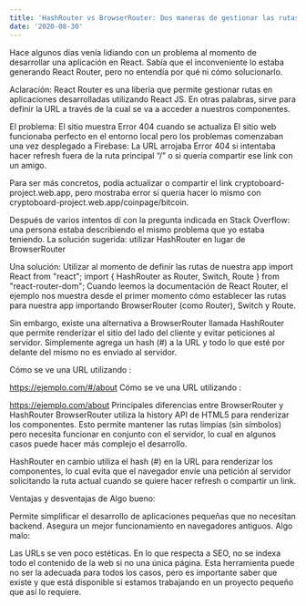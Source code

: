 ```yaml
---
title: 'HashRouter vs BrowserRouter: Dos maneras de gestionar las rutas en React'
date: '2020-08-30'
---
```


Hace algunos días venía lidiando con un problema al momento de desarrollar una aplicación en React. Sabía que el inconveniente lo estaba generando React Router, pero no entendía por qué ni cómo solucionarlo.

Aclaración: React Router es una libería que permite gestionar rutas en aplicaciones desarrolladas utilizando React JS. En otras palabras, sirve para definir la URL a través de la cual se va a acceder a nuestros componentes.

El problema: El sitio muestra Error 404 cuando se actualiza
El sitio web funcionaba perfecto en el entorno local pero los problemas comenzaban una vez desplegado a Firebase: La URL arrojaba Error 404 si intentaba hacer refresh fuera de la ruta principal “/” o si quería compartir ese link con un amigo.

Para ser más concretos, podía actualizar o compartir el link cryptoboard-project.web.app, pero mostraba error si quería hacer lo mismo con cryptoboard-project.web.app/coinpage/bitcoin.

Después de varios intentos dí con la pregunta indicada en Stack Overflow: una persona estaba describiendo el mismo problema que yo estaba teniendo. La solución sugerida: utilizar HashRouter en lugar de BrowserRouter

Una solución: Utilizar <HashRouter> al momento de definir las rutas de nuestra app
import React from "react";
import { HashRouter as Router, Switch, Route } from "react-router-dom";
Cuando leemos la documentación de React Router, el ejemplo nos muestra desde el primer momento cómo establecer las rutas para nuestra app importando BrowserRouter (como Router), Switch y Route.

Sin embargo, existe una alternativa a BrowserRouter llamada HashRouter que permite renderizar el sitio del lado del cliente y evitar peticiones al servidor. Simplemente agrega un hash (#) a la URL y todo lo que esté por delante del mismo no es enviado al servidor.

Cómo se ve una URL utilizando <BrowserRouter>:

https://ejemplo.com/#/about
Cómo se ve una URL utilizando <HashRouter>:

https://ejemplo.com/about
Principales diferencias entre BrowserRouter y HashRouter
BrowserRouter utiliza la history API de HTML5 para renderizar los componentes. Esto permite mantener las rutas limpias (sin símbolos) pero necesita funcionar en conjunto con el servidor, lo cual en algunos casos puede hacer más complejo el desarrollo.

HashRouter en cambio utiliza el hash (#) en la URL para renderizar los componentes, lo cual evita que el navegador envíe una petición al servidor solicitando la ruta actual cuando se quiere hacer refresh o compartir un link.

Ventajas y desventajas de <HashRouter>
Algo bueno:

Permite simplificar el desarrollo de aplicaciones pequeñas que no necesitan backend.
Asegura un mejor funcionamiento en navegadores antiguos.
Algo malo:

Las URLs se ven poco estéticas.
En lo que respecta a SEO, no se indexa todo el contenido de la web si no una única página.
Esta herramienta puede no ser la adecuada para todos los casos, pero es importante saber que existe y que está disponible si estamos trabajando en un proyecto pequeño que así lo requiere.